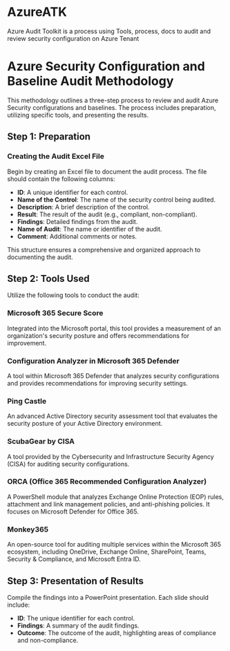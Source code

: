 # AzureATK
Azure Audit Toolkit is a process using Tools, process, docs to audit and review security configuration on Azure Tenant

# Azure Security Configuration and Baseline Audit Methodology

This methodology outlines a three-step process to review and audit Azure Security configurations and baselines. The process includes preparation, utilizing specific tools, and presenting the results.

## Step 1: Preparation

### Creating the Audit Excel File

Begin by creating an Excel file to document the audit process. The file should contain the following columns:

- **ID**: A unique identifier for each control.
- **Name of the Control**: The name of the security control being audited.
- **Description**: A brief description of the control.
- **Result**: The result of the audit (e.g., compliant, non-compliant).
- **Findings**: Detailed findings from the audit.
- **Name of Audit**: The name or identifier of the audit.
- **Comment**: Additional comments or notes.

This structure ensures a comprehensive and organized approach to documenting the audit.

## Step 2: Tools Used

Utilize the following tools to conduct the audit:

### Microsoft 365 Secure Score
Integrated into the Microsoft portal, this tool provides a measurement of an organization's security posture and offers recommendations for improvement.

### Configuration Analyzer in Microsoft 365 Defender
A tool within Microsoft 365 Defender that analyzes security configurations and provides recommendations for improving security settings.

### Ping Castle
An advanced Active Directory security assessment tool that evaluates the security posture of your Active Directory environment.

### ScubaGear by CISA
A tool provided by the Cybersecurity and Infrastructure Security Agency (CISA) for auditing security configurations.

### ORCA (Office 365 Recommended Configuration Analyzer)
A PowerShell module that analyzes Exchange Online Protection (EOP) rules, attachment and link management policies, and anti-phishing policies. It focuses on Microsoft Defender for Office 365.

### Monkey365
An open-source tool for auditing multiple services within the Microsoft 365 ecosystem, including OneDrive, Exchange Online, SharePoint, Teams, Security & Compliance, and Microsoft Entra ID.

## Step 3: Presentation of Results

Compile the findings into a PowerPoint presentation. Each slide should include:

- **ID**: The unique identifier for each control.
- **Findings**: A summary of the audit findings.
- **Outcome**: The outcome of the audit, highlighting areas of compliance and non-compliance.
